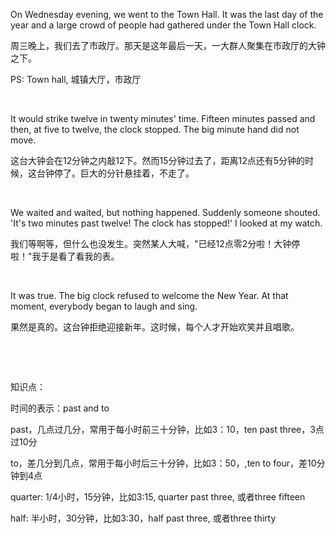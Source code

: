 On Wednesday evening, we went to the Town Hall. It was the last day of the year and a large crowd of people had gathered under the Town Hall clock.

周三晚上，我们去了市政厅。那天是这年最后一天，一大群人聚集在市政厅的大钟之下。

PS: Town hall, 城镇大厅，市政厅

    



It would strike twelve in twenty minutes' time. Fifteen minutes passed and then, at five to twelve, the clock stopped. The big minute hand did not move.

这台大钟会在12分钟之内敲12下。然而15分钟过去了，距离12点还有5分钟的时候，这台钟停了。巨大的分针悬挂着，不走了。

    



We waited and waited, but nothing happened. Suddenly someone shouted. 'It's two minutes past twelve! The clock has stopped!' I looked at my watch.

我们等啊等，但什么也没发生。突然某人大喊，"已经12点零2分啦！大钟停啦！"我于是看了看我的表。

    



It was true. The big clock refused to welcome the New Year. At that moment, everybody began to laugh and sing.

果然是真的。这台钟拒绝迎接新年。这时候，每个人才开始欢笑并且唱歌。

    

    



知识点：

时间的表示：past and to

past，几点过几分，常用于每小时前三十分钟，比如3：10，ten past three，3点过10分

to，差几分到几点，常用于每小时后三十分钟，比如3：50，,ten to four，差10分钟到4点

quarter: 1/4小时，15分钟，比如3:15, quarter past three, 或者three fifteen

half: 半小时，30分钟，比如3:30，half past three, 或者three thirty

